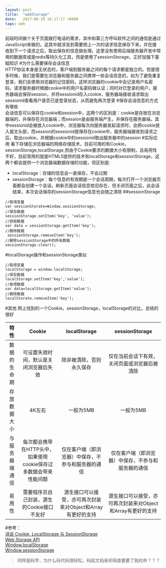 ```yaml
---
layout: post
title:  "webStorage"
date:   2017-08-29 16:17:17 +0800
tags: web
---
```


前段时间做个关于页面拨打电话的需求，其中和第三方呼叫软件之间的通信是通过JavaScript来做的。这其中就涉及到需要把上一次的请求信息保存下来，并在接收到下一个请求之后，取出保存的信息做处理。这里没有使用后端服务器开发中常用的数据库或是redis等持久化工具，而是使用了sessionStorage，正好加强下基础知识
#为什么需要保存会话信息  
HTTP协议本身是无状态的，客户端到服务器之间的每个请求都是独立的。但是很多时候，我们是需要在浏览器和服务器之间携带一些会话信息的，如为了避免重复登录，我们会使用浏览器的记住密码，这样浏览器的cookie中会记录用户名密码，请求服务器时根据cookie中的用户名密码做认证；同时对已登录的用户，服务器端会保存session，并将sessionid存入cookie，服务器端接收请求取出sessionid查看用户是否已是登录状态，从而避免再次登录
#保存会话信息的方式有哪些  
会话信息可以保存在cookie和session中，这两个的区别是：cookie是存放在浏览器端的，并保存在浏览器端；而session是由服务端产生，并保存在服务器端，其中sessionid会被放入cookie中，浏览器每次向服务器发起请求时，会把cookie放入报文头部，而session的sessionid就保存在cookie中，服务器端接收到请求之后，取出cookie，并根据cookie中的sessionid取出服务器中的session
#实际应用
看下存储在浏览器端的网络存储技术，目前可用的有Cookie，sessionStorage,localStorage,但由于Cookie要求的数据大小有限制，且易用性不好，目前常用的就是HTML5提供的技术有localStorage和sessionStorage，这两个都会提供一个浏览器端数据存储的功能，但区别是: 
* localStorage：存储的信息会一直保存，不会过期
* sessionStorage：每个信息的有效期是一个会话周期，每次打开一个浏览器页面都会创建一个会话，刷新页面会话信息依旧存在，但关闭页面之后，此会话结束，本次会话保存的sessionStorage信息也会随之清除
##sessionStorage    
```
//取得变量  
var sessionStorate=Window.sessionStorage;  
//保存数据  
sessionStorage.setItem('key', 'value');  
//获取数据
var data = sessionStorage.getItem('key');   
//删除数据
 sessionStorage.removeItem('key'); 
//删除sessionStorage中的所有数据
sessionStorage.clear();  
```
#localStorage操作和sessionStorage类似
```
//取得变量  
localStorage = window.localStorage;
//保存数据  
localStorage.setItem('key','value');
//取得数据  
var data=localStorage.getItem('value');
//删除数据  
localStorate.removeItem('key');
```
#其他
网上找到的一个Cookie，sessionStorage，localStorage的对比，总结的很好

|特性|Cookie|localStorage|sessionStorage|
|:-:|:-:|:-:|:-:|
|数据的生命期|可设置失效时间，默认是关闭浏览器后失效|除非被清除，否则永久保存|仅在当前会话下有效，关闭页面或浏览器后被清除|
|存放数据大小|4K左右|一般为5MB| 一般为5MB|
|与服务器端通信|每次都会携带在HTTP头中，如果使用cookie保存过多数据会带来性能问题|仅在客户端（即浏览器）中保存，不参与和服务器的通信| 仅在客户端（即浏览器）中保存，不参与和服务器的通信|
|易用性|需要程序员自己封装，源生的Cookie接口不友好|源生接口可以接受，亦可再次封装来对Object和Array有更好的支持| 源生接口可以接受，亦可再次封装来对Object和Array有更好的支持

#参考：  
[详说 Cookie, LocalStorage 与 SessionStorage](http://jerryzou.com/posts/cookie-and-web-storage/)  
[Web Storage API](https://developer.mozilla.org/en-US/docs/Web/API/Web_Storage_API/Using_the_Web_Storage_API)  
[Window.localStorage](﻿https://developer.mozilla.org/en-US/docs/Web/API/Window/localStorage)  
[Window.sessionStorage](https://developer.mozilla.org/en-US/docs/Web/API/Window/sessionStorage)
  


>同样是码字，为什么码代码很轻松，码起文档来却简直要要了我的命？？？

